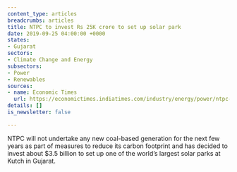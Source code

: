 ```yaml
---
content_type: articles
breadcrumbs: articles
title: NTPC to invest Rs 25K crore to set up solar park
date: 2019-09-25 04:00:00 +0000
states:
- Gujarat
sectors:
- Climate Change and Energy
subsectors:
- Power
- Renewables
sources:
- name: Economic Times
  url: https://economictimes.indiatimes.com/industry/energy/power/ntpc-to-invest-rs-25k-crore-to-set-up-solar-park/articleshow/71193687.cms
details: []
is_newsletter: false

---
```

NTPC will not undertake any new coal-based generation for the next few years as part of measures to reduce its carbon footprint and has decided to invest about $3.5 billion to set up one of the world’s largest solar parks at Kutch in Gujarat.
